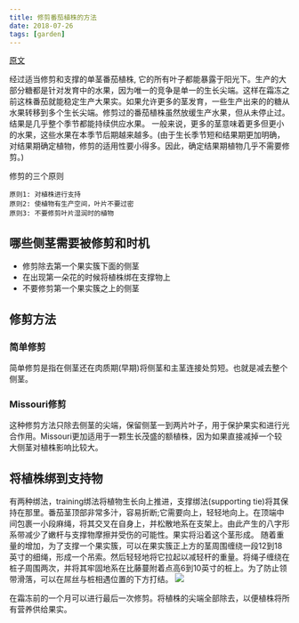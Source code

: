 ```yaml
---
title: 修剪番茄植株的方法
date: 2018-07-26
tags: [garden]
---
```


[原文](https://finegardening.com/article/pruning-tomatoes)

经过适当修剪和支撑的单茎番茄植株, 它的所有叶子都能暴露于阳光下。生产的大部分糖都是针对发育中的水果，因为唯一的竞争是单一的生长尖端。这样在霜冻之前这株番茄就能稳定生产大果实。如果允许更多的茎发育，一些生产出来的的糖从水果转移到多个生长尖端。修剪过的番茄植株虽然放缓生产水果，但从未停止过。结果是几乎整个季节都能持续供应水果。 一般来说，更多的茎意味着更多但更小的水果，这些水果在本季节后期越来越多。(由于生长季节短和结果期更加明确，对结果期确定植物，修剪的适用性要小得多。因此，确定结果期植物几乎不需要修剪。)

修剪的三个原则

    原则1: 对植株进行支持
    原则2: 使植物有生产空间，叶片不要过密
    原则3: 不要修剪叶片湿润时的植物

## 哪些侧茎需要被修剪和时机

* 修剪除去第一个果实簇下面的侧茎
* 在出现第一朵花的时候将植株绑在支撑物上
* 不要修剪第一个果实簇之上的侧茎

## 修剪方法

### 简单修剪

简单修剪是指在侧茎还在肉质期(早期)将侧茎和主茎连接处剪短。也就是减去整个侧茎。

### Missouri修剪

这种修剪方法只除去侧茎的尖端，保留侧茎一到两片叶子，用于保护果实和进行光合作用。Missouri更加适用于一颗生长茂盛的额植株，因为如果直接减掉一个较大侧茎对植株影响比较大。

## 将植株绑到支持物

有两种绑法，training绑法将植物生长向上推进，支撑绑法(supporting tie)将其保持在那里。番茄茎顶部非常多汁，容易折断;它需要向上，轻轻地向上。在顶端中间包裹一小段麻绳，将其交叉在自身上，并松散地系在支架上。由此产生的八字形系带减少了嫩杆与支撑物摩擦并受伤的可能性。果实将沿着这个茎形成。
随着重量的增加，为了支撑一个果实簇，可以在果实簇正上方的茎周围缠绕一段12到18英寸的细绳，形成一个吊索。然后轻轻地将它拉起以减轻杆的重量。将绳子缠绕在桩子周围两次，并将其牢固地系在比藤蔓附着点高6到10英寸的桩上。为了防止领带滑落，可以在屌丝与桩相遇位置的下方打结。
![](https://s3.amazonaws.com/finegardening.s3.tauntoncloud.com/app/uploads/2018/01/23174611/042027019_xlg.jpg)

在霜冻前的一个月可以进行最后一次修剪。将植株的尖端全部除去，以便植株将所有营养供给果实。
